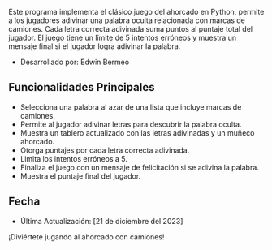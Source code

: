 Este programa implementa el clásico juego del ahorcado en Python, permite a los jugadores adivinar una palabra oculta relacionada con marcas de camiones.
Cada letra correcta adivinada suma puntos al puntaje total del jugador. 
El juego tiene un límite de 5 intentos erróneos y muestra un mensaje final si el jugador logra adivinar la palabra.

- Desarrollado por: Edwin Bermeo

## Funcionalidades Principales
- Selecciona una palabra al azar de una lista que incluye marcas de camiones.
- Permite al jugador adivinar letras para descubrir la palabra oculta.
- Muestra un tablero actualizado con las letras adivinadas y un muñeco ahorcado.
- Otorga puntajes por cada letra correcta adivinada.
- Limita los intentos erróneos a 5.
- Finaliza el juego con un mensaje de felicitación si se adivina la palabra.
- Muestra el puntaje final del jugador.

## Fecha
- Última Actualización: [21 de diciembre del 2023]

¡Diviértete jugando al ahorcado con camiones!
